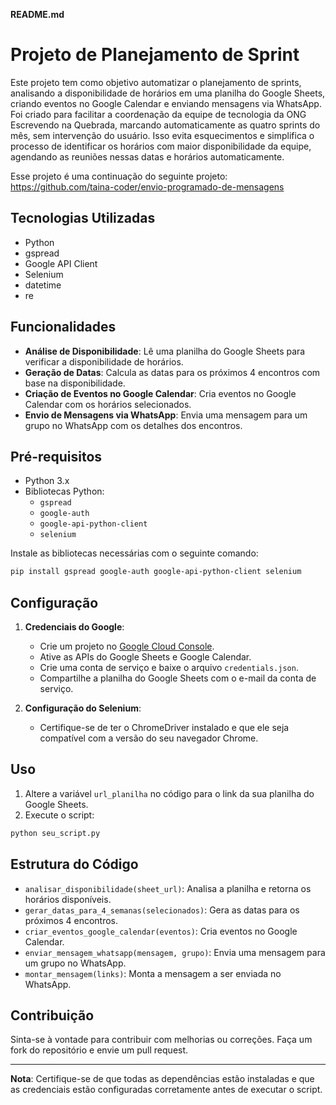 **README.md**

# Projeto de Planejamento de Sprint

Este projeto tem como objetivo automatizar o planejamento de sprints, analisando a disponibilidade de horários em uma planilha do Google Sheets, criando eventos no Google Calendar e enviando mensagens via WhatsApp. Foi criado para facilitar a coordenação da equipe de tecnologia da ONG Escrevendo na Quebrada, marcando automaticamente as quatro sprints do mês, sem intervenção do usuário. Isso evita esquecimentos e simplifica o processo de identificar os horários com maior disponibilidade da equipe, agendando as reuniões nessas datas e horários automaticamente.

Esse projeto é uma continuação do seguinte projeto: https://github.com/taina-coder/envio-programado-de-mensagens

## Tecnologias Utilizadas

- Python
- gspread
- Google API Client
- Selenium
- datetime
- re

## Funcionalidades

- **Análise de Disponibilidade**: Lê uma planilha do Google Sheets para verificar a disponibilidade de horários.
- **Geração de Datas**: Calcula as datas para os próximos 4 encontros com base na disponibilidade.
- **Criação de Eventos no Google Calendar**: Cria eventos no Google Calendar com os horários selecionados.
- **Envio de Mensagens via WhatsApp**: Envia uma mensagem para um grupo no WhatsApp com os detalhes dos encontros.

## Pré-requisitos

- Python 3.x
- Bibliotecas Python:
  - `gspread`
  - `google-auth`
  - `google-api-python-client`
  - `selenium`
  
Instale as bibliotecas necessárias com o seguinte comando:

```bash
pip install gspread google-auth google-api-python-client selenium
```

## Configuração

1. **Credenciais do Google**:
   - Crie um projeto no [Google Cloud Console](https://console.cloud.google.com/).
   - Ative as APIs do Google Sheets e Google Calendar.
   - Crie uma conta de serviço e baixe o arquivo `credentials.json`.
   - Compartilhe a planilha do Google Sheets com o e-mail da conta de serviço.

2. **Configuração do Selenium**:
   - Certifique-se de ter o ChromeDriver instalado e que ele seja compatível com a versão do seu navegador Chrome.

## Uso

1. Altere a variável `url_planilha` no código para o link da sua planilha do Google Sheets.
2. Execute o script:

```bash
python seu_script.py
```

## Estrutura do Código

- `analisar_disponibilidade(sheet_url)`: Analisa a planilha e retorna os horários disponíveis.
- `gerar_datas_para_4_semanas(selecionados)`: Gera as datas para os próximos 4 encontros.
- `criar_eventos_google_calendar(eventos)`: Cria eventos no Google Calendar.
- `enviar_mensagem_whatsapp(mensagem, grupo)`: Envia uma mensagem para um grupo no WhatsApp.
- `montar_mensagem(links)`: Monta a mensagem a ser enviada no WhatsApp.

## Contribuição

Sinta-se à vontade para contribuir com melhorias ou correções. Faça um fork do repositório e envie um pull request.

---

**Nota**: Certifique-se de que todas as dependências estão instaladas e que as credenciais estão configuradas corretamente antes de executar o script.
